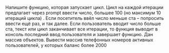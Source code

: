 Напишите функцию, которая запускает цикл. Цикл на каждой итерации предлагает через prompt ввести число, большее 100 (но максимум 10 итераций цикла) . Если посетитель ввёл число меньше ста – попросить ввести ещё раз, и так далее. Если пользователь вводит число больше ста, текст или цикл заканчивает все итерации, то функция выводит в консоль последний ввод пользователя и завершает функцию.
Дан массив объектов. Вывести массив телефонных номеров активных пользователей, у которых баланс более 2000
